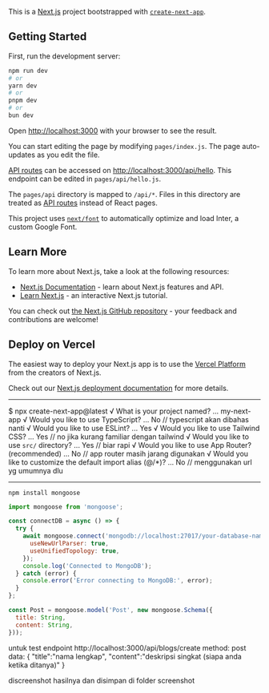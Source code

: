 This is a [Next.js](https://nextjs.org/) project bootstrapped with [`create-next-app`](https://github.com/vercel/next.js/tree/canary/packages/create-next-app).

## Getting Started

First, run the development server:

```bash
npm run dev
# or
yarn dev
# or
pnpm dev
# or
bun dev
```

Open [http://localhost:3000](http://localhost:3000) with your browser to see the result.

You can start editing the page by modifying `pages/index.js`. The page auto-updates as you edit the file.

[API routes](https://nextjs.org/docs/api-routes/introduction) can be accessed on [http://localhost:3000/api/hello](http://localhost:3000/api/hello). This endpoint can be edited in `pages/api/hello.js`.

The `pages/api` directory is mapped to `/api/*`. Files in this directory are treated as [API routes](https://nextjs.org/docs/api-routes/introduction) instead of React pages.

This project uses [`next/font`](https://nextjs.org/docs/basic-features/font-optimization) to automatically optimize and load Inter, a custom Google Font.

## Learn More

To learn more about Next.js, take a look at the following resources:

- [Next.js Documentation](https://nextjs.org/docs) - learn about Next.js features and API.
- [Learn Next.js](https://nextjs.org/learn) - an interactive Next.js tutorial.

You can check out [the Next.js GitHub repository](https://github.com/vercel/next.js/) - your feedback and contributions are welcome!

## Deploy on Vercel

The easiest way to deploy your Next.js app is to use the [Vercel Platform](https://vercel.com/new?utm_medium=default-template&filter=next.js&utm_source=create-next-app&utm_campaign=create-next-app-readme) from the creators of Next.js.

Check out our [Next.js deployment documentation](https://nextjs.org/docs/deployment) for more details.


---
$ npx create-next-app@latest
√ What is your project named? ... my-next-app
√ Would you like to use TypeScript? ... No // typescript akan dibahas nanti
√ Would you like to use ESLint? ...  Yes
√ Would you like to use Tailwind CSS? ...  Yes // no jika kurang familiar dengan tailwind
√ Would you like to use `src/` directory? ...  Yes // biar rapi
√ Would you like to use App Router? (recommended) ... No // app router masih jarang digunakan
√ Would you like to customize the default import alias (@/*)? ... No // menggunakan url yg umumnya dlu


---
```bush
npm install mongoose
```

```js
import mongoose from 'mongoose';

const connectDB = async () => {
  try {
    await mongoose.connect('mongodb://localhost:27017/your-database-name', {
      useNewUrlParser: true,
      useUnifiedTopology: true,
    });
    console.log('Connected to MongoDB');
  } catch (error) {
    console.error('Error connecting to MongoDB:', error);
  }
};

const Post = mongoose.model('Post', new mongoose.Schema({
  title: String,
  content: String,
}));
```

untuk test
endpoint
http://localhost:3000/api/blogs/create
method: post
data:
{
"title":"nama lengkap",
"content":"deskripsi singkat (siapa anda ketika ditanya)"
}

discreenshot hasilnya dan disimpan di folder screenshot



